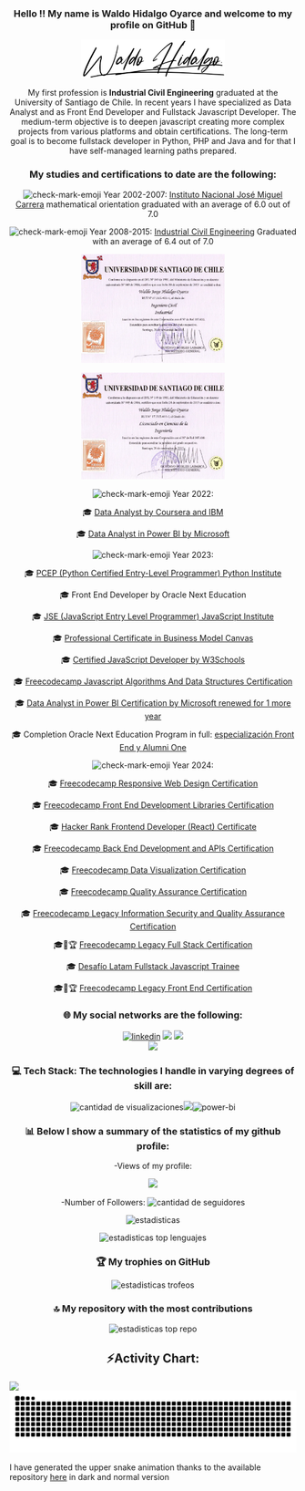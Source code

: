 <h3 align="center">Hello !! My name is Waldo Hidalgo Oyarce and welcome to my profile on GitHub
 👋</h3>

<div align="center">
<picture  >
  <source media="(prefers-color-scheme: dark)" srcset="./logo_waldo_blanca.png">
  <source media="(prefers-color-scheme: light)" srcset="./logo_waldo_negra.png">
  <img width='50%' alt="logo waldo" src="./logo_waldo_negra.png">
</picture>
</div>

<p align="center"> My first profession is <strong>Industrial Civil Engineering</strong> graduated at the University of Santiago de Chile. In recent years I have specialized as Data Analyst and as Front End Developer and Fullstack Javascript Developer. The medium-term objective is to deepen javascript creating more complex projects from various platforms and obtain certifications. The long-term goal is to become fullstack developer in Python, PHP and Java and for that I have self-managed learning paths prepared.
</p>

<h3 align="center">My studies and certifications to date are the following:</h3>

<p align="center"><img style="width:16px" src="https://img.icons8.com/emoji/48/check-mark-emoji.png" alt="check-mark-emoji"/> Year 2002-2007: <a href="https://drive.google.com/file/d/1MiyuFI5yDvfRHyl3cBOVGuRCNdlzYOqI/view">Instituto Nacional José Miguel Carrera</a> mathematical orientation graduated with an average of 6.0 out of 7.0</p>
<p align="center"><img style="width:16px" src="https://img.icons8.com/emoji/48/check-mark-emoji.png" alt="check-mark-emoji"/> Year 2008-2015: <a href='https://usach.primo.exlibrisgroup.com/discovery/fulldisplay?context=L&vid=56USACH_INST:56USACH_INST&search_scope=MyInst_and_CI&isFrbr=true&tab=Everything&docid=alma990001681020206116'>Industrial Civil Engineering</a> Graduated with an average of 6.4 out of 7.0</p>

<p align="center"><img style="width:50%;max-width:400px" src="./certificates/titulo.webp" alt="titulo_ingenieria"/></p>

<p align="center"><img style="width:50%;max-width:400px" src="./certificates/licencia.webp" alt="licenciado_ingenieria"/></p>

<p align="center"><img style="width:16px" src="https://img.icons8.com/emoji/48/check-mark-emoji.png" alt="check-mark-emoji"/> Year 2022:</p>

<p align="center">🎓 <a href='https://www.credly.com/badges/8d13bc87-9aa5-4dba-a021-dff9505fd88b'>Data Analyst by Coursera and IBM</a></p>

<p align="center">🎓 <a href='https://www.credly.com/badges/bd4a6a65-19a0-4e1b-8672-24ecad674e04'>Data Analyst in Power BI by Microsoft </a></p>

<p align="center"><img style="width:16px" src="https://img.icons8.com/emoji/48/check-mark-emoji.png" alt="check-mark-emoji"/> Year 2023:</p>

<p align="center">🎓 <a href='https://www.credly.com/badges/116c2f49-480b-4c18-9b69-2e2d87013713'>PCEP (Python Certified Entry-Level Programmer) Python Institute</a></p>

<p align="center">🎓 Front End Developer by Oracle Next Education</p>

<p align="center">🎓 <a href='https://www.credly.com/badges/33b76463-7e0b-4175-b303-f55a3e8d78ee'>JSE (JavaScript Entry Level Programmer) JavaScript Institute</a></p>

<p align="center">🎓 <a href='https://www.credly.com/badges/bb2d35f0-f04b-4081-8409-7cd3d2db4469'>Professional Certificate in Business Model Canvas</a></p>

<p align="center">🎓 <a href='https://verify.w3schools.com/1O80CTRV9U'>Certified JavaScript Developer by W3Schools</a></p>

<p align="center">🎓 <a href='https://www.freecodecamp.org/certification/waldo-hidalgo/javascript-algorithms-and-data-structures'>Freecodecamp Javascript Algorithms And Data Structures Certification</a></p>

<p align="center">🎓 <a href='https://learn.microsoft.com/es-mx/users/waldohidalgo/credentials/5771358333a557e5'>Data Analyst in Power BI Certification by Microsoft renewed for 1 more year </a></p>

<p align="center">🎓 Completion Oracle Next Education Program in full: <a href='https://app.aluracursos.com/user/whidalgohp' target="_blank" rel="noopener">especialización Front End y Alumni One</a></p>

<p align="center"><img style="width:16px" src="https://img.icons8.com/emoji/48/check-mark-emoji.png" alt="check-mark-emoji"/> Year 2024:</p>

<p align="center">🎓 <a href='https://www.freecodecamp.org/certification/waldo-hidalgo/responsive-web-design'>Freecodecamp Responsive Web Design Certification</a></p>

<p align="center">🎓 <a href='https://www.freecodecamp.org/certification/waldo-hidalgo/front-end-development-libraries'>Freecodecamp Front End Development Libraries Certification</a></p>

<p align="center">🎓 <a href='https://www.hackerrank.com/certificates/7829e77204a0'>Hacker Rank Frontend Developer (React) Certificate</a></p>

<p align="center">🎓 <a href='https://www.freecodecamp.org/certification/waldo-hidalgo/back-end-development-and-apis'>Freecodecamp Back End Development and APIs Certification</a></p>

<p align="center">🎓 <a href='https://www.freecodecamp.org/certification/waldo-hidalgo/data-visualization'>Freecodecamp Data Visualization Certification</a></p>

<p align="center">🎓 <a href='https://www.freecodecamp.org/certification/waldo-hidalgo/quality-assurance-v7'>Freecodecamp Quality Assurance Certification</a></p>

<p align="center">🎓 <a href='https://www.freecodecamp.org/certification/waldo-hidalgo/information-security-and-quality-assurance'>Freecodecamp Legacy Information Security and Quality Assurance Certification</a></p>

<p align="center">🎓🎯🏆 <a href='https://www.freecodecamp.org/certification/waldo-hidalgo/full-stack'>Freecodecamp Legacy Full Stack Certification</a></p>

<p align="center">🎓 <a href='https://reinventate.desafiolatam.com/v/8EQhsCZUstmvwFwUfWeHZRNj'>Desafío Latam Fullstack Javascript Trainee</a></p>

<p align="center">🎓🎯🏆 <a href='https://www.freecodecamp.org/certification/waldo-hidalgo/legacy-front-end'>Freecodecamp Legacy Front End Certification</a></p>

<h3 align="center">🌐 My social networks are the following:</h3>

<div align="center">
<a href="https://www.linkedin.com/in/waldo-hidalgo-oyarce/" target="_blank" rel="noopener"><img src="https://img.shields.io/badge/LinkedIn-%230077B5.svg?logo=linkedin&logoColor=white" alt="linkedin"/></a>
<a href="https://www.instagram.com/waldohidalgooyarce/" target="_blank" rel="noopener"><img src="https://img.shields.io/badge/Instagram-%23E4405F.svg?logo=Instagram&logoColor=white"  /></a>
<a href="https://www.facebook.com/waldohidalgooyarcej" target="_blank" rel="noopener"><img src="https://img.shields.io/badge/Facebook-%231877F2.svg?logo=Facebook&logoColor=white"  /></a></div>

<div align="center">
            <a href="https://www.buymeacoffee.com/waldohidalgo" target="_blank" style="display: inline-block;">
                <img
                    src="https://img.shields.io/badge/Donate-Buy%20Me%20A%20Coffee-orange.svg?style=flat-square&logo=buymeacoffee" /></a>
</div>

 <h3 align="center" >💻 Tech Stack: The technologies I handle in varying degrees of skill are:</h3>

<p align="center">
<img style='margin-bottom:-5px,width:50px'src="https://skillicons.dev/icons?i=html,css,sass,py,js,react,redux,nextjs,nodejs,vue,tailwind,git,bootstrap,jquery,figma" alt='cantidad de visualizaciones'/><img  src="https://icongr.am/devicon/wordpress-original.svg?size=50&color=currentColor"/><img  src="https://img.icons8.com/color/48/power-bi.png" alt="power-bi"/></p>

<h3 align="center">📊 Below I show a summary of the statistics of my github profile:</h3>

<p align="center">-Views of my profile:</p>

<div align="center">
  <img src="https://profile-counter.glitch.me/waldohidalgo/count.svg?"  />
</div>

<p align="center">-Number of Followers: <img style='margin-bottom:-5px'src="https://img.shields.io/github/followers/waldohidalgo" alt='cantidad de seguidores'/></p>

<p align="center"><img src="https://github-readme-stats.vercel.app/api?username=waldohidalgo&theme=chartreuse-dark&show_icons=true&hide_border=true&count_private=true" alt='estadisticas'/></p>

<p align="center"><img src="https://github-readme-stats.vercel.app/api/top-langs/?username=waldohidalgo&theme=chartreuse-dark&show_icons=true&hide_border=true&layout=compact" alt='estadisticas top lenguajes'/></p>

<h3 align="center">🏆 My trophies on GitHub </h3>

<p align="center"><img src="https://github-profile-trophy.vercel.app/?username=waldohidalgo&theme=juicyfresh&no-frame=false&no-bg=false&margin-w=4" alt='estadisticas trofeos'/></p>

<h3 align="center">🔝 My repository with the most contributions</h3>

<p align="center"><img src="https://github-contributor-stats.vercel.app/api?username=waldohidalgo&limit=5&theme=dracula&combine_all_yearly_contributions=true" alt='estadisticas top repo'/></p>

<h2 align="center">⚡Activity Chart:</h2>
<img align="center" src="https://github-readme-activity-graph.vercel.app/graph?username=waldohidalgo&theme=github-dark"/>

<picture  align="center">
  <source media="(prefers-color-scheme: dark)" srcset="https://raw.githubusercontent.com/waldohidalgo/waldohidalgo/output/github-contribution-grid-snake-dark.svg">
  <source media="(prefers-color-scheme: light)" srcset="https://raw.githubusercontent.com/waldohidalgo/waldohidalgo/output/github-contribution-grid-snake.svg">
  <img alt="github contribution grid snake animation" src="https://raw.githubusercontent.com/waldohidalgo/waldohidalgo/output/github-contribution-grid-snake.svg">
</picture>

I have generated the upper snake animation thanks to the available repository [here](https://github.com/marketplace/actions/generate-snake-game-from-github-contribution-grid) in dark and normal version
